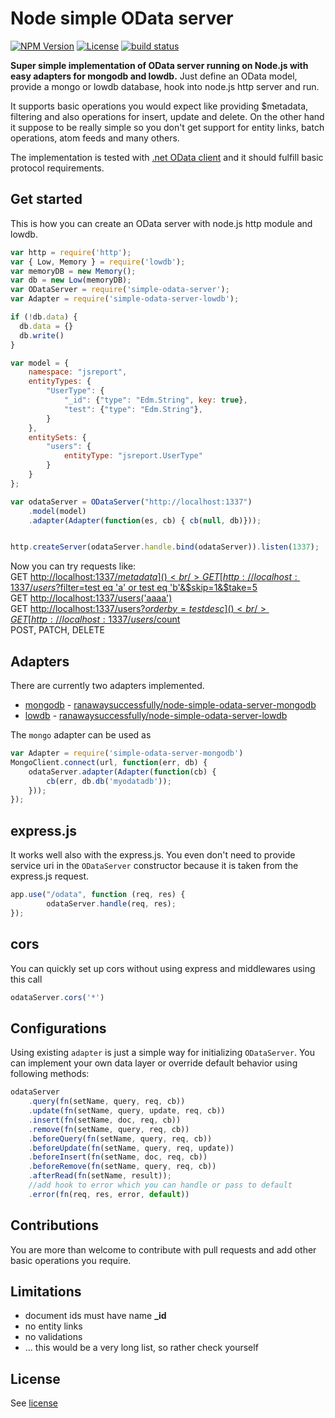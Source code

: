 # Node simple OData server
[![NPM Version](http://img.shields.io/npm/v/simple-odata-server.svg?style=flat-square)](https://npmjs.com/package/simple-odata-server)
[![License](http://img.shields.io/npm/l/simple-odata-server.svg?style=flat-square)](http://opensource.org/licenses/MIT)
[![build status](https://github.com/ranawaysuccessfully/node-simple-odata-server/actions/workflows/main.yml/badge.svg)](https://github.com/ranawaysuccessfully/node-simple-odata-server/actions)

**Super simple implementation of OData server running on Node.js with easy adapters for mongodb and lowdb.** Just define an OData model, provide a mongo or lowdb database, hook into node.js http server and run. 

It supports basic operations you would expect like providing $metadata, filtering and also operations for insert, update and delete. On the other hand it suppose to be really simple so you don't get support for entity links, batch operations, atom feeds and many others. 

The implementation is tested with [.net OData client](https://github.com/object/Simple.OData.Client) and it should fulfill basic protocol requirements.

## Get started

This is how you can create an OData server with node.js http module and lowdb.
```js
var http = require('http');
var { Low, Memory } = require('lowdb');
var memoryDB = new Memory();
var db = new Low(memoryDB);
var ODataServer = require('simple-odata-server');
var Adapter = require('simple-odata-server-lowdb');

if (!db.data) {
  db.data = {}
  db.write()
}

var model = {
    namespace: "jsreport",
    entityTypes: {
        "UserType": {
            "_id": {"type": "Edm.String", key: true},
            "test": {"type": "Edm.String"},            
        }
    },   
    entitySets: {
        "users": {
            entityType: "jsreport.UserType"
        }
    }
};

var odataServer = ODataServer("http://localhost:1337")
    .model(model)
    .adapter(Adapter(function(es, cb) { cb(null, db)}));


http.createServer(odataServer.handle.bind(odataServer)).listen(1337);
```

Now you can try requests like:<br/>
GET [http://localhost:1337/$metadata]()<br/>
GET [http://localhost:1337/users?$filter=test eq 'a' or test eq 'b'&$skip=1&$take=5]()<br/>
GET [http://localhost:1337/users('aaaa')]()<br/>
GET [http://localhost:1337/users?$orderby=test desc]()<br/>
GET [http://localhost:1337/users/$count]()<br/>
POST, PATCH, DELETE

## Adapters
There are currently two adapters implemented. 

- [mongodb](https://www.mongodb.com/) - [ranawaysuccessfully/node-simple-odata-server-mongodb](https://github.com/ranawaysuccessfully/node-simple-odata-server-mongodb)
- [lowdb](https://github.com/typicode/lowdb) - [ranawaysuccessfully/node-simple-odata-server-lowdb](https://github.com/ranawaysuccessfully/node-simple-odata-server-lowdb)

The `mongo` adapter can be used as
```js
var Adapter = require('simple-odata-server-mongodb')
MongoClient.connect(url, function(err, db) {
	odataServer.adapter(Adapter(function(cb) { 
		cb(err, db.db('myodatadb')); 
	})); 
});
```

## express.js
It works well also with the express.js. You even don't need to provide service uri in the `ODataServer` constructor because it is taken from the express.js request.

```js
app.use("/odata", function (req, res) {
        odataServer.handle(req, res);
});
```

## cors
You can quickly set up cors without using express and middlewares using this call

```js
odataServer.cors('*')
```

## Configurations
Using existing `adapter`  is just a simple way for initializing `ODataServer`. You can implement your own data layer or override default behavior using following methods: 

```js
odataServer
	.query(fn(setName, query, req, cb))
	.update(fn(setName, query, update, req, cb))
	.insert(fn(setName, doc, req, cb))
	.remove(fn(setName, query, req, cb))
	.beforeQuery(fn(setName, query, req, cb))
	.beforeUpdate(fn(setName, query, req, update))
	.beforeInsert(fn(setName, doc, req, cb))
	.beforeRemove(fn(setName, query, req, cb))
	.afterRead(fn(setName, result));
	//add hook to error which you can handle or pass to default
	.error(fn(req, res, error, default))
```



## Contributions
You are more than welcome to contribute with pull requests and add other basic operations you require.

## Limitations
- document ids must have name **_id**
- no entity links
- no validations
- ... this would be a very long list, so rather check yourself

## License
See [license](https://github.com/ranawaysuccessfully/node-simple-odata-server/blob/master/LICENSE)

